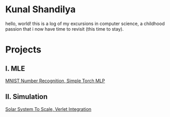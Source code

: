 # Kunal Shandilya
hello, world!
this is a log of my excursions in computer science, a childhood passion that i now have time to revisit (this time to stay).
# Projects
## I. MLE
[MNIST Number Recognition, Simple Torch MLP](https://github.com/5handilya/kurrent/blob/main/kurrent-mlp-simple.py)
## II. Simulation 
[Solar System To Scale, Verlet Integration](https://github.com/5handilya/simulation/blob/main/n_body_verlet_solar_system.py)
<!--
**5handilya/5handilya** is a ✨ _special_ ✨ repository because its `README.md` (this file) appears on your GitHub profile.

Here are some ideas to get you started:

- 🔭 I’m currently working on ...
- 🌱 I’m currently learning ...
- 👯 I’m looking to collaborate on ...
- 🤔 I’m looking for help with ...
- 💬 Ask me about ...
- 📫 How to reach me: ...
- 😄 Pronouns: ...
- ⚡ Fun fact: ...
-->
